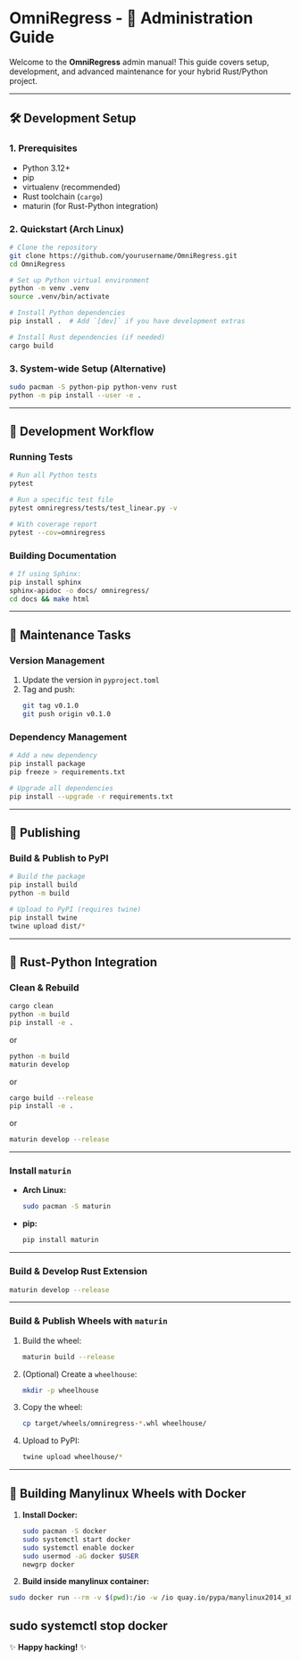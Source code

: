 # OmniRegress - 🚀 Administration Guide

Welcome to the **OmniRegress** admin manual! This guide covers setup, development, and advanced maintenance for your hybrid Rust/Python project.

---

## 🛠️ Development Setup

### 1. Prerequisites

- Python 3.12+
- pip
- virtualenv (recommended)
- Rust toolchain (`cargo`)
- maturin (for Rust-Python integration)

### 2. Quickstart (Arch Linux)

```bash
# Clone the repository
git clone https://github.com/yourusername/OmniRegress.git
cd OmniRegress

# Set up Python virtual environment
python -m venv .venv
source .venv/bin/activate

# Install Python dependencies
pip install .  # Add `[dev]` if you have development extras

# Install Rust dependencies (if needed)
cargo build
```

### 3. System-wide Setup (Alternative)

```bash
sudo pacman -S python-pip python-venv rust
python -m pip install --user -e .
```

---

## 🚦 Development Workflow

### Running Tests

```bash
# Run all Python tests
pytest

# Run a specific test file
pytest omniregress/tests/test_linear.py -v

# With coverage report
pytest --cov=omniregress
```

### Building Documentation

```bash
# If using Sphinx:
pip install sphinx
sphinx-apidoc -o docs/ omniregress/
cd docs && make html
```

---

## 🧹 Maintenance Tasks

### Version Management

1. Update the version in `pyproject.toml`
2. Tag and push:
   ```bash
   git tag v0.1.0
   git push origin v0.1.0
   ```

### Dependency Management

```bash
# Add a new dependency
pip install package
pip freeze > requirements.txt

# Upgrade all dependencies
pip install --upgrade -r requirements.txt
```

---

## 🚀 Publishing

### Build & Publish to PyPI

```bash
# Build the package
pip install build
python -m build

# Upload to PyPI (requires twine)
pip install twine
twine upload dist/*
```

---

## 🦀 Rust-Python Integration

### Clean & Rebuild

```bash
cargo clean
python -m build
pip install -e .
```

or

```bash
python -m build
maturin develop
```

or

```bash
cargo build --release
pip install -e .
```
or
```bash
maturin develop --release
```
---

### Install `maturin`

- **Arch Linux:**
  ```sh
  sudo pacman -S maturin
  ```
- **pip:**
  ```sh
  pip install maturin
  ```

---

### Build & Develop Rust Extension

```sh
maturin develop --release
```

---

### Build & Publish Wheels with `maturin`

1. Build the wheel:
   ```bash
   maturin build --release
   ```
2. (Optional) Create a `wheelhouse`:
   ```bash
   mkdir -p wheelhouse
   ```
3. Copy the wheel:
   ```bash
   cp target/wheels/omniregress-*.whl wheelhouse/
   ```
4. Upload to PyPI:
   ```bash
   twine upload wheelhouse/*
   ```

---

## 🐳 Building Manylinux Wheels with Docker

1. **Install Docker:**
   ```bash
   sudo pacman -S docker
   sudo systemctl start docker
   sudo systemctl enable docker
   sudo usermod -aG docker $USER
   newgrp docker
   ```
2. **Build inside manylinux container:**
```bash
sudo docker run --rm -v $(pwd):/io -w /io quay.io/pypa/manylinux2014_x86_64 /bin/bash -c "yum install -y gcc && curl https://sh.rustup.rs -sSf | sh -s -- -y && export PATH=/root/.cargo/bin:$PATH && /opt/python/cp312-cp312/bin/python -m pip install maturin && /opt/python/cp312-cp312/bin/maturin build --release --out dist -i /opt/python/cp312-cp312/bin/python"
```
sudo systemctl stop docker
---

✨ **Happy hacking!** ✨